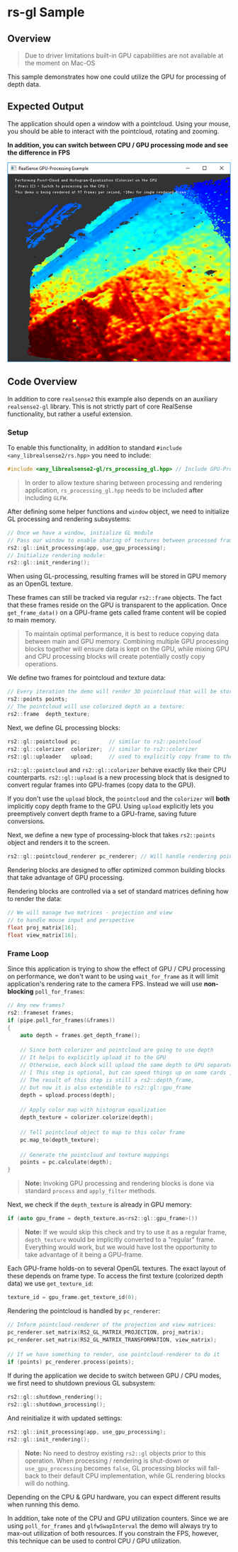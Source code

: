 # rs-gl Sample

## Overview

> Due to driver limitations built-in GPU capabilities are not available at the moment on Mac-OS

This sample demonstrates how one could utilize the GPU for processing of depth data.

## Expected Output
The application should open a window with a pointcloud. Using your mouse, you should be able to interact with the pointcloud, rotating and zooming.

**In addition, you can switch between CPU / GPU processing mode and see the difference in FPS**

![expected output](output.PNG)

## Code Overview

In addition to core `realsense2` this example also depends on an auxiliary `realsense2-gl` library. 
This is not strictly part of core RealSense functionality, but rather a useful extension.

### Setup

To enable this functionality, in addition to standard `#include <any_librealsense2/rs.hpp>` you need to include:
```cpp
#include <any_librealsense2-gl/rs_processing_gl.hpp> // Include GPU-Processing API
```

> In order to allow texture sharing between processing and rendering application, `rs_processing_gl.hpp` needs to be included **after** including `GLFW`.

After defining some helper functions and `window` object, we need to initialize GL processing and rendering subsystems:
```cpp
// Once we have a window, initialize GL module
// Pass our window to enable sharing of textures between processed frames and the window
rs2::gl::init_processing(app, use_gpu_processing);
// Initialize rendering module:
rs2::gl::init_rendering();
```

When using GL-processing, resulting frames will be stored in GPU memory as an OpenGL texture.

These frames can still be tracked via regular `rs2::frame` objects. The fact that these frames reside on the GPU is transparent to the application. Once `get_frame_data()` on a GPU-frame gets called frame content will be copied to main memory.

> To maintain optimal performance, it is best to reduce copying data between main and GPU memory. Combining multiple GPU processing blocks together will ensure data is kept on the GPU, while mixing GPU and CPU processing blocks will create potentially costly copy operations. 

We define two frames for pointcloud and texture data:
```cpp
// Every iteration the demo will render 3D pointcloud that will be stored in points object:
rs2::points points;
// The pointcloud will use colorized depth as a texture:
rs2::frame  depth_texture;
```

Next, we define GL processing blocks:
```cpp
rs2::gl::pointcloud pc;         // similar to rs2::pointcloud
rs2::gl::colorizer  colorizer;  // similar to rs2::colorizer
rs2::gl::uploader   upload;     // used to explicitly copy frame to the GPU
```
`rs2::gl::pointcloud` and `rs2::gl::colorizer` behave exactly like their CPU counterparts.
`rs2::gl::upload` is a new processing block that is designed to convert regular frames into GPU-frames (copy data to the GPU).

If you don't use the `upload` block, the `pointcloud` and the `colorizer` will **both** implicitly copy depth frame to the GPU. 
Using `upload` explicitly lets you preemptively convert depth frame to a GPU-frame, saving future conversions. 

Next, we define a new type of processing-block that takes `rs2::points` object and renders it to the screen.
```cpp
rs2::gl::pointcloud_renderer pc_renderer; // Will handle rendering points object to the screen
```
Rendering blocks are designed to offer optimized common building blocks that take advantage of GPU processing. 

Rendering blocks are controlled via a set of standard matrices defining how to render the data:
```cpp
// We will manage two matrices - projection and view
// to handle mouse input and perspective
float proj_matrix[16];
float view_matrix[16];
```

### Frame Loop

Since this application is trying to show the effect of GPU / CPU processing on performance, we don't want to be using `wait_for_frame` as it will limit application's rendering rate to the camera FPS.
Instead we will use **non-blocking** `poll_for_frames`:
```cpp
// Any new frames?
rs2::frameset frames;
if (pipe.poll_for_frames(&frames))
{
    auto depth = frames.get_depth_frame();

    // Since both colorizer and pointcloud are going to use depth
    // It helps to explicitly upload it to the GPU
    // Otherwise, each block will upload the same depth to GPU separately 
    // [ This step is optional, but can speed things up on some cards ]
    // The result of this step is still a rs2::depth_frame, 
    // but now it is also extendible to rs2::gl::gpu_frame
    depth = upload.process(depth);

    // Apply color map with histogram equalization
    depth_texture = colorizer.colorize(depth);

    // Tell pointcloud object to map to this color frame
    pc.map_to(depth_texture);

    // Generate the pointcloud and texture mappings
    points = pc.calculate(depth);
}
```
> **Note:** Invoking GPU processing and rendering blocks is done via standard `process` and `apply_filter` methods. 

Next, we check if the `depth_texture` is already in GPU memory:
```cpp
if (auto gpu_frame = depth_texture.as<rs2::gl::gpu_frame>())
```
> **Note:** If we would skip this check and try to use it as a regular frame, `depth_texture` would be implicitly converted to a "regular" frame. Everything would work, but we would have lost the opportunity to take advantage of it being a GPU-frame.

Each GPU-frame holds-on to several OpenGL textures. The exact layout of these depends on frame type. 
To access the first texture (colorized depth data) we use `get_texture_id`:
```cpp
texture_id = gpu_frame.get_texture_id(0);
```

Rendering the pointcloud is handled by `pc_renderer`:
```cpp
// Inform pointcloud-renderer of the projection and view matrices:
pc_renderer.set_matrix(RS2_GL_MATRIX_PROJECTION, proj_matrix);
pc_renderer.set_matrix(RS2_GL_MATRIX_TRANSFORMATION, view_matrix);

// If we have something to render, use pointcloud-renderer to do it
if (points) pc_renderer.process(points);
```

If during the application we decide to switch between GPU / CPU modes, we first need to shutdown previous GL subsystem:
```cpp
rs2::gl::shutdown_rendering();
rs2::gl::shutdown_processing();
```
And reinitialize it with updated settings:
```cpp
rs2::gl::init_processing(app, use_gpu_processing);
rs2::gl::init_rendering();
```
> **Note:** No need to destroy existing `rs2::gl` objects prior to this operation. When processing / rendering is shut-down or `use_gpu_processing` becomes `false`, GL processing blocks will fall-back to their default CPU implementation, while GL rendering blocks will do nothing.

Depending on the CPU & GPU hardware, you can expect different results when running this demo.

In addition, take note of the CPU and GPU utilization counters. Since we are using `poll_for_frames` and `glfwSwapInterval` the demo will always try to max-out utilization of both resources. If you constrain the FPS, however, this technique can be used to control CPU / GPU utilization.

